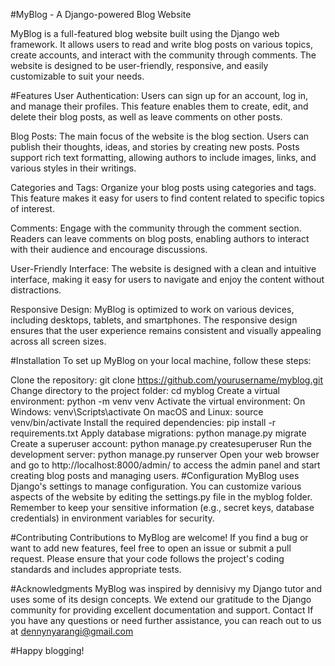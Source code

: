 #MyBlog - A Django-powered Blog Website


MyBlog is a full-featured blog website built using the Django web framework. It allows users to read and write blog posts on various topics, create accounts, and interact with the community through comments. The website is designed to be user-friendly, responsive, and easily customizable to suit your needs.

#Features
User Authentication: Users can sign up for an account, log in, and manage their profiles. This feature enables them to create, edit, and delete their blog posts, as well as leave comments on other posts.

Blog Posts: The main focus of the website is the blog section. Users can publish their thoughts, ideas, and stories by creating new posts. Posts support rich text formatting, allowing authors to include images, links, and various styles in their writings.

Categories and Tags: Organize your blog posts using categories and tags. This feature makes it easy for users to find content related to specific topics of interest.

Comments: Engage with the community through the comment section. Readers can leave comments on blog posts, enabling authors to interact with their audience and encourage discussions.

User-Friendly Interface: The website is designed with a clean and intuitive interface, making it easy for users to navigate and enjoy the content without distractions.

Responsive Design: MyBlog is optimized to work on various devices, including desktops, tablets, and smartphones. The responsive design ensures that the user experience remains consistent and visually appealing across all screen sizes.

#Installation
To set up MyBlog on your local machine, follow these steps:

Clone the repository: git clone https://github.com/yourusername/myblog.git
Change directory to the project folder: cd myblog
Create a virtual environment: python -m venv venv
Activate the virtual environment:
On Windows: venv\Scripts\activate
On macOS and Linux: source venv/bin/activate
Install the required dependencies: pip install -r requirements.txt
Apply database migrations: python manage.py migrate
Create a superuser account: python manage.py createsuperuser
Run the development server: python manage.py runserver
Open your web browser and go to http://localhost:8000/admin/ to access the admin panel and start creating blog posts and managing users.
#Configuration
MyBlog uses Django's settings to manage configuration. You can customize various aspects of the website by editing the settings.py file in the myblog folder. Remember to keep your sensitive information (e.g., secret keys, database credentials) in environment variables for security.

#Contributing
Contributions to MyBlog are welcome! If you find a bug or want to add new features, feel free to open an issue or submit a pull request. Please ensure that your code follows the project's coding standards and includes appropriate tests.

#Acknowledgments
MyBlog was inspired by dennisivy my Django tutor and uses some of its design concepts.
We extend our gratitude to the Django community for providing excellent documentation and support.
Contact
If you have any questions or need further assistance, you can reach out to us at dennynyarangi@gmail.com

#Happy blogging!

